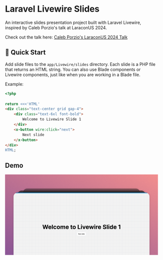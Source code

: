# Laravel Livewire Slides

An interactive slides presentation project built with Laravel Livewire, inspired by Caleb Porzio's talk at LaraconUS 2024.

Check out the talk here: [Caleb Porzio's LaraconUS 2024 Talk](https://www.youtube.com/watch?v=31pBMi0UdYE)

## 🚀 Quick Start

Add slide files to the `app/Livewire/slides` directory. Each slide is a PHP file that returns an HTML string. You can also use Blade components or Livewire components, just like when you are working in a Blade file.

Example:

```php
<?php

return <<<'HTML'
<div class="text-center grid gap-4">
    <div class="text-6xl font-bold">
        Welcome to Livewire Slide 1
    </div>
    <x-button wire:click="next">
        Next slide
    </x-button>
</div>
HTML;
```

## Demo

![demo](./demo.png)

